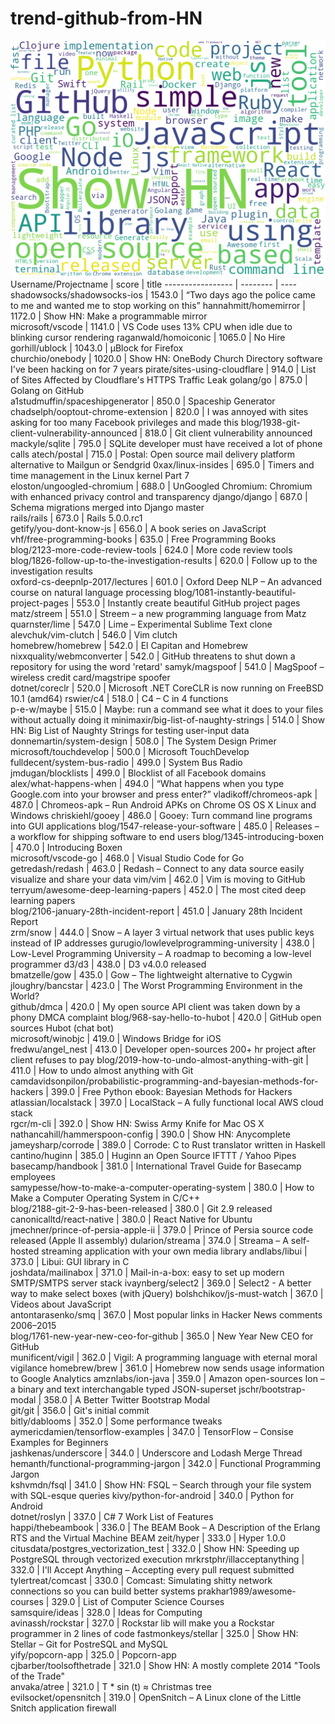 # trend-github-from-HN
![word_cloud_github.png](/word_cloud_github.png)
Username/Projectname                                    | score      | title
 -----------------                                      | --------   | ----
shadowsocks/shadowsocks-ios                             |     1543.0 | “Two days ago the police came to me and wanted me to stop working on this”
hannahmitt/homemirror                                   |     1172.0 | Show HN: Make a programmable mirror                    
microsoft/vscode                                        |     1141.0 | VS Code uses 13% CPU when idle due to blinking cursor rendering
raganwald/homoiconic                                    |     1065.0 | No Hire                                                
gorhill/ublock                                          |     1043.0 | µBlock for Firefox                                     
churchio/onebody                                        |     1020.0 | Show HN: OneBody Church Directory software I've been hacking on for 7 years
pirate/sites-using-cloudflare                           |      914.0 | List of Sites Affected by Cloudflare's HTTPS Traffic Leak
golang/go                                               |      875.0 | Golang on GitHub                                       
a1studmuffin/spaceshipgenerator                         |      850.0 | Spaceship Generator                                    
chadselph/ooptout-chrome-extension                      |      820.0 | I was annoyed with sites asking for too many Facebook privileges and made this
blog/1938-git-client-vulnerability-announced            |      818.0 | Git client vulnerability announced                     
mackyle/sqlite                                          |      795.0 | SQLite developer must have received a lot of phone calls
atech/postal                                            |      715.0 | Postal: Open source mail delivery platform alternative to Mailgun or Sendgrid
0xax/linux-insides                                      |      695.0 | Timers and time management in the Linux kernel Part 7  
eloston/ungoogled-chromium                              |      688.0 | UnGoogled Chromium: Chromium with enhanced privacy control and transparency
django/django                                           |      687.0 | Schema migrations merged into Django master            
rails/rails                                             |      673.0 | Rails 5.0.0.rc1                                        
getify/you-dont-know-js                                 |      656.0 | A book series on JavaScript                            
vhf/free-programming-books                              |      635.0 | Free Programming Books                                 
blog/2123-more-code-review-tools                        |      624.0 | More code review tools                                 
blog/1826-follow-up-to-the-investigation-results        |      620.0 | Follow up to the investigation results                 
oxford-cs-deepnlp-2017/lectures                         |      601.0 | Oxford Deep NLP – An advanced course on natural language processing
blog/1081-instantly-beautiful-project-pages             |      553.0 | Instantly create beautiful GitHub project pages        
matz/streem                                             |      551.0 | Streem – a new programming language from Matz          
quarnster/lime                                          |      547.0 | Lime – Experimental Sublime Text clone                 
alevchuk/vim-clutch                                     |      546.0 | Vim clutch                                             
homebrew/homebrew                                       |      542.0 | El Capitan and Homebrew                                
nixxquality/webmconverter                               |      542.0 | GitHub threatens to shut down a repository for using the word 'retard'
samyk/magspoof                                          |      541.0 | MagSpoof – wireless credit card/magstripe spoofer      
dotnet/coreclr                                          |      520.0 | Microsoft .NET CoreCLR is now running on FreeBSD 10.1 (amd64)
rswier/c4                                               |      518.0 | C4 – C in 4 functions                                  
p-e-w/maybe                                             |      515.0 | Maybe: run a command see what it does to your files without actually doing it
minimaxir/big-list-of-naughty-strings                   |      514.0 | Show HN: Big List of Naughty Strings for testing user-input data
donnemartin/system-design                               |      508.0 | The System Design Primer                               
microsoft/touchdevelop                                  |      500.0 | Microsoft TouchDevelop                                 
fulldecent/system-bus-radio                             |      499.0 | System Bus Radio                                       
jmdugan/blocklists                                      |      499.0 | Blocklist of all Facebook domains                      
alex/what-happens-when                                  |      494.0 | “What happens when you type Google.com into your browser and press enter?”
vladikoff/chromeos-apk                                  |      487.0 | Chromeos-apk – Run Android APKs on Chrome OS OS X Linux and Windows
chriskiehl/gooey                                        |      486.0 | Gooey: Turn command line programs into GUI applications
blog/1547-release-your-software                         |      485.0 | Releases – a workflow for shipping software to end users
blog/1345-introducing-boxen                             |      470.0 | Introducing Boxen                                      
microsoft/vscode-go                                     |      468.0 | Visual Studio Code for Go                              
getredash/redash                                        |      463.0 | Redash – Connect to any data source easily visualize and share your data
vim/vim                                                 |      462.0 | Vim is moving to GitHub                                
terryum/awesome-deep-learning-papers                    |      452.0 | The most cited deep learning papers                    
blog/2106-january-28th-incident-report                  |      451.0 | January 28th Incident Report                           
zrm/snow                                                |      444.0 | Snow – A layer 3 virtual network that uses public keys instead of IP addresses
gurugio/lowlevelprogramming-university                  |      438.0 | Low-Level Programming University – A roadmap to becoming a low-level programmer
d3/d3                                                   |      438.0 | D3 v4.0.0 released                                     
bmatzelle/gow                                           |      435.0 | Gow – The lightweight alternative to Cygwin            
jloughry/bancstar                                       |      423.0 | The Worst Programming Environment in the World?        
github/dmca                                             |      420.0 | My open source API client was taken down by a phony DMCA complaint
blog/968-say-hello-to-hubot                             |      420.0 | GitHub open sources Hubot (chat bot)                   
microsoft/winobjc                                       |      419.0 | Windows Bridge for iOS                                 
fredwu/angel_nest                                       |      413.0 | Developer open-sources 200+ hr project after client refuses to pay
blog/2019-how-to-undo-almost-anything-with-git          |      411.0 | How to undo almost anything with Git                   
camdavidsonpilon/probabilistic-programming-and-bayesian-methods-for-hackers |      399.0 | Free Python ebook: Bayesian Methods for Hackers        
atlassian/localstack                                    |      397.0 | LocalStack – A fully functional local AWS cloud stack  
rgcr/m-cli                                              |      392.0 | Show HN: Swiss Army Knife for Mac OS X                 
nathancahill/hammerspoon-config                         |      390.0 | Show HN: Anycomplete                                   
jameysharp/corrode                                      |      389.0 | Corrode: C to Rust translator written in Haskell       
cantino/huginn                                          |      385.0 | Huginn an Open Source IFTTT / Yahoo Pipes              
basecamp/handbook                                       |      381.0 | International Travel Guide for Basecamp employees      
samypesse/how-to-make-a-computer-operating-system       |      380.0 | How to Make a Computer Operating System in C/C++       
blog/2188-git-2-9-has-been-released                     |      380.0 | Git 2.9 released                                       
canonicalltd/react-native                               |      380.0 | React Native for Ubuntu                                
jmechner/prince-of-persia-apple-ii                      |      379.0 | Prince of Persia source code released (Apple II assembly)
dularion/streama                                        |      374.0 | Streama – A self-hosted streaming application with your own media library
andlabs/libui                                           |      373.0 | Libui: GUI library in C                                
joshdata/mailinabox                                     |      371.0 | Mail-in-a-box: easy to set up modern SMTP/SMTPS server stack
ivaynberg/select2                                       |      369.0 | Select2 - A better way to make select boxes (with jQuery)
bolshchikov/js-must-watch                               |      367.0 | Videos about JavaScript                                
antontarasenko/smq                                      |      367.0 | Most popular links in Hacker News comments 2006–2015   
blog/1761-new-year-new-ceo-for-github                   |      365.0 | New Year New CEO for GitHub                            
munificent/vigil                                        |      362.0 | Vigil: A programming language with eternal moral vigilance
homebrew/brew                                           |      361.0 | Homebrew now sends usage information to Google Analytics
amznlabs/ion-java                                       |      359.0 | Amazon open-sources Ion – a binary and text interchangable typed JSON-superset
jschr/bootstrap-modal                                   |      358.0 | A Better Twitter Bootstrap Modal                       
git/git                                                 |      356.0 | Git's initial commit                                   
bitly/dablooms                                          |      352.0 | Some performance tweaks                                
aymericdamien/tensorflow-examples                       |      347.0 | TensorFlow – Consise Examples for Beginners            
jashkenas/underscore                                    |      344.0 | Underscore and Lodash Merge Thread                     
hemanth/functional-programming-jargon                   |      342.0 | Functional Programming Jargon                          
kshvmdn/fsql                                            |      341.0 | Show HN: FSQL – Search through your file system with SQL-esque queries
kivy/python-for-android                                 |      340.0 | Python for Android                                     
dotnet/roslyn                                           |      337.0 | C# 7 Work List of Features                             
happi/thebeambook                                       |      336.0 | The BEAM Book – A Description of the Erlang RTS and the Virtual Machine BEAM
zeit/hyper                                              |      333.0 | Hyper 1.0.0                                            
citusdata/postgres_vectorization_test                   |      332.0 | Show HN: Speeding up PostgreSQL through vectorized execution
mrkrstphr/illacceptanything                             |      332.0 | I'll Accept Anything – Accepting every pull request submitted
tylertreat/comcast                                      |      330.0 | Comcast: Simulating shitty network connections so you can build better systems
prakhar1989/awesome-courses                             |      329.0 | List of Computer Science Courses                       
samsquire/ideas                                         |      328.0 | Ideas for Computing                                    
avinassh/rockstar                                       |      327.0 | Rockstar lib will make you a Rockstar programmer in 2 lines of code
fastmonkeys/stellar                                     |      325.0 | Show HN: Stellar – Git for PostreSQL and MySQL         
yify/popcorn-app                                        |      325.0 | Popcorn-app                                            
cjbarber/toolsofthetrade                                |      321.0 | Show HN: A mostly complete 2014 "Tools of the Trade"   
anvaka/atree                                            |      321.0 | T * sin (t) ≈ Christmas tree                           
evilsocket/opensnitch                                   |      319.0 | OpenSnitch – A Linux clone of the Little Snitch application firewall

